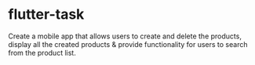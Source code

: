 # flutter-task
Create a mobile app that allows users to create and delete the products, display all the created products &amp; provide functionality for users to search from the product list.
